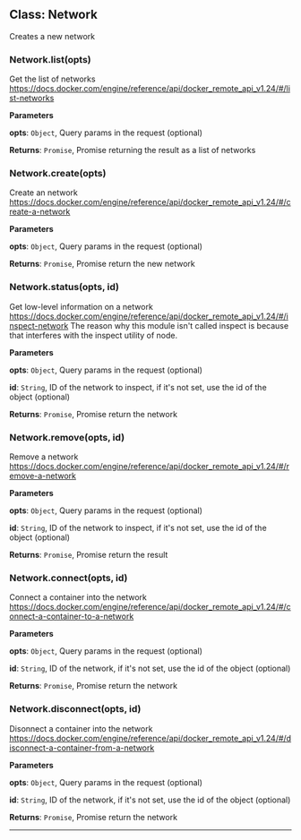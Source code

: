 ## Class: Network
Creates a new network

### Network.list(opts) 

Get the list of networks
https://docs.docker.com/engine/reference/api/docker_remote_api_v1.24/#/list-networks

**Parameters**

**opts**: `Object`, Query params in the request (optional)

**Returns**: `Promise`, Promise returning the result as a list of networks

### Network.create(opts) 

Create an network
https://docs.docker.com/engine/reference/api/docker_remote_api_v1.24/#/create-a-network

**Parameters**

**opts**: `Object`, Query params in the request (optional)

**Returns**: `Promise`, Promise return the new network

### Network.status(opts, id) 

Get low-level information on a network
https://docs.docker.com/engine/reference/api/docker_remote_api_v1.24/#/inspect-network
The reason why this module isn't called inspect is because that interferes with the inspect utility of node.

**Parameters**

**opts**: `Object`, Query params in the request (optional)

**id**: `String`, ID of the network to inspect, if it's not set, use the id of the object (optional)

**Returns**: `Promise`, Promise return the network

### Network.remove(opts, id) 

Remove a network
https://docs.docker.com/engine/reference/api/docker_remote_api_v1.24/#/remove-a-network

**Parameters**

**opts**: `Object`, Query params in the request (optional)

**id**: `String`, ID of the network to inspect, if it's not set, use the id of the object (optional)

**Returns**: `Promise`, Promise return the result

### Network.connect(opts, id) 

Connect a container into the network
https://docs.docker.com/engine/reference/api/docker_remote_api_v1.24/#/connect-a-container-to-a-network

**Parameters**

**opts**: `Object`, Query params in the request (optional)

**id**: `String`, ID of the network, if it's not set, use the id of the object (optional)

**Returns**: `Promise`, Promise return the network

### Network.disconnect(opts, id) 

Disonnect a container into the network
https://docs.docker.com/engine/reference/api/docker_remote_api_v1.24/#/disconnect-a-container-from-a-network

**Parameters**

**opts**: `Object`, Query params in the request (optional)

**id**: `String`, ID of the network, if it's not set, use the id of the object (optional)

**Returns**: `Promise`, Promise return the network



* * *










